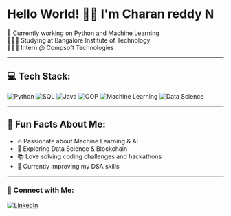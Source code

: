 
# Hello World! 👋🏼 I'm Charan reddy N
🛜 Currently working on Python and Machine Learning  
👨🏼‍🎓 Studying at Bangalore Institute of Technology  
👨🏼‍💻 Intern @ Compsoft Technologies  

---

## 💻 Tech Stack:
![Python](https://img.shields.io/badge/Python-3776AB?style=for-the-badge&logo=python&logoColor=white)
![SQL](https://img.shields.io/badge/SQL-4479A1?style=for-the-badge&logo=postgresql&logoColor=white)
![Java](https://img.shields.io/badge/Java-ED8B00?style=for-the-badge&logo=java&logoColor=white)
![OOP](https://img.shields.io/badge/OOP-Object%20Oriented%20Programming-blue?style=for-the-badge)
![Machine Learning](https://img.shields.io/badge/Machine%20Learning-FF6F61?style=for-the-badge&logo=python&logoColor=white)
![Data Science](https://img.shields.io/badge/Data%20Science-4B8BBE?style=for-the-badge&logo=python&logoColor=white)




---

## 🌟 Fun Facts About Me:
- 🔥 Passionate about Machine Learning & AI  
- 🚀 Exploring Data Science & Blockchain  
- 📚 Love solving coding challenges and hackathons  
- 🎯 Currently improving my DSA skills  

---

### 🤝 Connect with Me:
[![LinkedIn](https://img.shields.io/badge/LinkedIn-0A66C2?style=for-the-badge&logo=linkedin&logoColor=white)](https://www.linkedin.com/in/charan-reddy-n-b82236234/)

